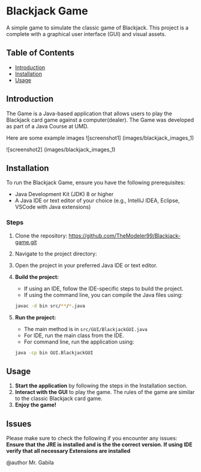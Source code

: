 # Blackjack Game

A simple game to simulate the classic game of Blackjack. This project is a complete with a graphical user interface (GUI) and visual assets.

## Table of Contents

- [Introduction](#introduction)
- [Installation](#installation)
- [Usage](#usage)

## Introduction

The Game is a Java-based application that allows users to play the Blackjack card game against a computer(dealer). The Game was developed as part of a Java Course at UMD.

Here are some example images
![screenshot1] (images/blackjack_images_1)

![screenshot2] (images/blackjack_images_1)

## Installation

To run the Blackjack Game, ensure you have the following prerequisites:

- Java Development Kit (JDK) 8 or higher
- A Java IDE or text editor of your choice (e.g., IntelliJ IDEA, Eclipse, VSCode with Java extensions)

### Steps

1. Clone the repository: https://github.com/TheModeler99/Blackjack-game.git

2. Navigate to the project directory:

3. Open the project in your preferred Java IDE or text editor.

4. **Build the project:**
    - If using an IDE, follow the IDE-specific steps to build the project.
    - If using the command line, you can compile the Java files using:

    ```bash
    javac -d bin src/**/*.java
    ```

5. **Run the project:**
    - The main method is in ```src/GUI/BlackjackGUI.java```
    - For IDE, run the main class from the IDE.
    - For command line, run the application using:

    ```bash
    java -cp bin GUI.BlackjackGUI
    ```

## Usage

1. **Start the application** by following the steps in the Installation section.
2. **Interact with the GUI** to play the game. The rules of the game are similar to the classic Blackjack card game.
3. **Enjoy the game!**

## Issues

Please make sure to check the following if you encounter any issues:
**Ensure that the JRE is installed and is the the correct version. If using IDE verify that all necessary Extensions are installed**

@author Mr. Gabila
